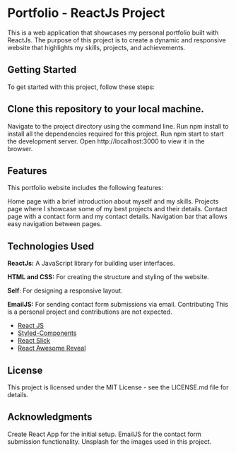 # Portfolio - ReactJs Project
This is a web application that showcases my personal portfolio built with ReactJs. The purpose of this project is to create a dynamic and responsive website that highlights my skills, projects, and achievements.

## Getting Started
To get started with this project, follow these steps:

## Clone this repository to your local machine.
Navigate to the project directory using the command line.
Run npm install to install all the dependencies required for this project.
Run npm start to start the development server.
Open http://localhost:3000 to view it in the browser.
## Features
This portfolio website includes the following features:

Home page with a brief introduction about myself and my skills.
Projects page where I showcase some of my best projects and their details.
Contact page with a contact form and my contact details.
Navigation bar that allows easy navigation between pages.
## Technologies Used
**ReactJs:** A JavaScript library for building user interfaces.

**HTML and CSS:** For creating the structure and styling of the website.

**Self**: For designing a responsive layout.

**EmailJS:** For sending contact form submissions via email.
Contributing
This is a personal project and contributions are not expected.
- [React JS](https://reactjs.org/docs/getting-started.html)
- [Styled-Components](https://styled-components.com)
- [React Slick](https://react-slick.neostack.com)
- [React Awesome Reveal](https://react-awesome-reveal.morello.dev/)


## License
This project is licensed under the MIT License - see the LICENSE.md file for details.

## Acknowledgments
Create React App for the initial setup.
EmailJS for the contact form submission functionality.
Unsplash for the images used in this project.